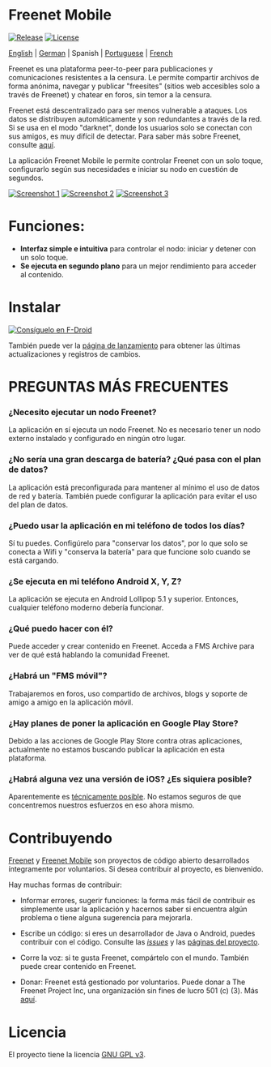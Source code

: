 # Freenet Mobile

[![Release](https://img.shields.io/f-droid/v/org.freenetproject.mobile?color=blue)][8] [![License](https://img.shields.io/github/license/freenet-mobile/app?color=blue)][2]

[English][readme] | [German][readme-de] | Spanish | [Portuguese][readme-pt] | [French][readme-fr]

Freenet es una plataforma peer-to-peer para publicaciones y comunicaciones resistentes a la censura. Le permite compartir archivos de forma anónima, navegar y publicar "freesites" (sitios web accesibles solo a través de Freenet) y chatear en foros, sin temor a la censura.

Freenet está descentralizado para ser menos vulnerable a ataques. Los datos se distribuyen automáticamente y son redundantes a través de la red. Si se usa en el modo "darknet", donde los usuarios solo se conectan con sus amigos, es muy difícil de detectar. Para saber más sobre Freenet, consulte [aquí][about-freenet].

La aplicación Freenet Mobile le permite controlar Freenet con un solo toque, configurarlo según sus necesidades e iniciar su nodo en cuestión de segundos.

[![Screenshot 1][screen1thumb]][screen1] [![Screenshot 2][screen2thumb]][screen2] [![Screenshot 3][screen3thumb]][screen3]

# Funciones:

* **Interfaz simple e intuitiva** para controlar el nodo: iniciar y detener con un solo toque.
* **Se ejecuta en segundo plano** para un mejor rendimiento para acceder al contenido. 

# Instalar

[<img src = "https://fdroid.gitlab.io/artwork/badge/get-it-on-es.png"
    alt = "Consíguelo en F-Droid"
    altura = "80">](https://f-droid.org/packages/org.freenetproject.mobile)

También puede ver la [página de lanzamiento][5] para obtener las últimas actualizaciones y registros de cambios.

# PREGUNTAS MÁS FRECUENTES

### ¿Necesito ejecutar un nodo Freenet?

La aplicación en sí ejecuta un nodo Freenet. No es necesario tener un nodo externo instalado y configurado en ningún otro lugar.

### ¿No sería una gran descarga de batería? ¿Qué pasa con el plan de datos?

La aplicación está preconfigurada para mantener al mínimo el uso de datos de red y batería. También puede configurar la aplicación para evitar el uso del plan de datos.

### ¿Puedo usar la aplicación en mi teléfono de todos los días?

Sí tu puedes. Configúrelo para "conservar los datos", por lo que solo se conecta a Wifi y "conserva la batería" para que funcione solo cuando se está cargando.

### ¿Se ejecuta en mi teléfono Android X, Y, Z?

La aplicación se ejecuta en Android Lollipop 5.1 y superior. Entonces, cualquier teléfono moderno debería funcionar.

### ¿Qué puedo hacer con él?

Puede acceder y crear contenido en Freenet. Acceda a FMS Archive para ver de qué está hablando la comunidad Freenet.

### ¿Habrá un "FMS móvil"?

Trabajaremos en foros, uso compartido de archivos, blogs y soporte de amigo a amigo en la aplicación móvil.

### ¿Hay planes de poner la aplicación en Google Play Store?

Debido a las acciones de Google Play Store contra otras aplicaciones, actualmente no estamos buscando publicar la aplicación en esta plataforma.

### ¿Habrá alguna vez una versión de iOS? ¿Es siquiera posible?

Aparentemente es [técnicamente posible](https://multi-os-engine.org/). No estamos seguros de que concentremos nuestros esfuerzos en eso ahora mismo.

# Contribuyendo

[Freenet][3] y [Freenet Mobile][1] son proyectos de código abierto desarrollados íntegramente por voluntarios. Si desea contribuir al proyecto, es bienvenido.

Hay muchas formas de contribuir:

- Informar errores, sugerir funciones: la forma más fácil de contribuir es simplemente usar la aplicación y hacernos saber si encuentra algún problema o tiene alguna sugerencia para mejorarla.

- Escribe un código: si eres un desarrollador de Java o Android, puedes contribuir con el código. Consulte las _[issues][4]_ y las [páginas del proyecto][1].

- Corre la voz: si te gusta Freenet, compártelo con el mundo. También puede crear contenido en Freenet.

- Donar: Freenet está gestionado por voluntarios. Puede donar a The Freenet Project Inc, una organización sin fines de lucro 501 (c) (3). Más [aquí][donate].

# Licencia

El proyecto tiene la licencia [GNU GPL v3][2].

  [1]: https://github.com/freenet-mobile/app/projects/1
  [2]: http://www.gnu.org/licenses/gpl.html
  [3]: https://github.com/freenet
  [4]: https://github.com/freenet-mobile/app/issues
  [5]: https://github.com/freenet-mobile/app/releases
  [6]: https://www.lifewire.com/install-apk-on-android-4177185
  [7]: https://freenetproject.org/
  [8]: https://f-droid.org/packages/org.freenetproject.mobile/
  [donate]: https://freenetproject.org/pages/donate.html
  [about-freenet]: https://freenetproject.org/pages/about.html
  [screen1]: docs/screenshot_1.png
  [screen1thumb]:  docs/screenshot_1_thumb.png
  [screen2]: docs/screenshot_2.png
  [screen2thumb]:  docs/screenshot_2_thumb.png
  [screen3]: docs/screenshot_3.png
  [screen3thumb]:  docs/screenshot_3_thumb.png
   [readme]: README.md
  [readme-en]: README.md
  [readme-de]: README.de.md
  [readme-es]: README.es.md
  [readme-pt]: README.pt.md
  [readme-fr]: README.fr.md
